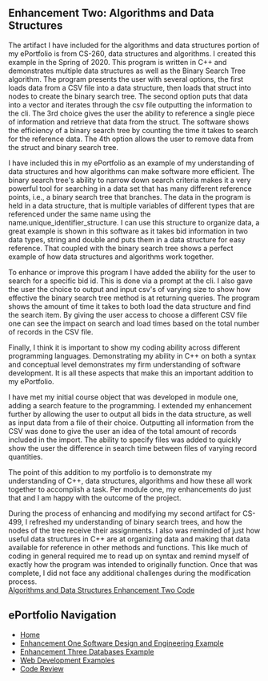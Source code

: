## Enhancement Two: Algorithms and Data Structures

The artifact I have included for the algorithms and data structures portion of my ePortfolio is from CS-260, data structures and algorithms. I created this example in the Spring of 2020. This program is written in C++ and demonstrates multiple data structures as well as the Binary Search Tree algorithm. The program presents the user with several options, the first loads data from a CSV file into a data structure, then loads that struct into nodes to create the binary search tree. The second option puts that data into a vector and iterates through the csv file outputting the information to the cli. The 3rd choice gives the user the ability to reference a single piece of information and retrieve that data from the struct. The software shows the efficiency of a binary search tree by counting the time it takes to search for the reference data. The 4th option allows the user to remove data from the struct and binary search tree.

I have included this in my ePortfolio as an example of my understanding of data structures and how algorithms can make software more efficient. The binary search tree&#39;s ability to narrow down search criteria makes it a very powerful tool for searching in a data set that has many different reference points, i.e., a binary search tree that branches. The data in the program is held in a data structure, that is multiple variables of different types that are referenced under the same name using the name.unique\_identifier\_structure. I can use this structure to organize data, a great example is shown in this software as it takes bid information in two data types, string and double and puts them in a data structure for easy reference. That coupled with the binary search tree shows a perfect example of how data structures and algorithms work together.

To enhance or improve this program I have added the ability for the user to search for a specific bid id. This is done via a prompt at the cli. I also gave the user the choice to output and input csv&#39;s of varying size to show how effective the binary search tree method is at returning queries. The program shows the amount of time it takes to both load the data structure and find the search item. By giving the user access to choose a different CSV file one can see the impact on search and load times based on the total number of records in the CSV file.

Finally, I think it is important to show my coding ability across different programming languages. Demonstrating my ability in C++ on both a syntax and conceptual level demonstrates my firm understanding of software development. It is all these aspects that make this an important addition to my ePortfolio.

I have met my initial course object that was developed in module one, adding a search feature to the programming. I extended my enhancement further by allowing the user to output all bids in the data structure, as well as input data from a file of their choice. Outputting all information from the CSV was done to give the user an idea of the total amount of records included in the import. The ability to specify files was added to quickly show the user the difference in search time between files of varying record quantities.

The point of this addition to my portfolio is to demonstrate my understanding of C++, data structures, algorithms and how these all work together to accomplish a task. Per module one, my enhancements do just that and I am happy with the outcome of the project.

During the process of enhancing and modifying my second artifact for CS-499, I refreshed my understanding of binary search trees, and how the nodes of the tree receive their assignments. I also was reminded of just how useful data structures in C++ are at organizing data and making that data available for reference in other methods and functions. This like much of coding in general required me to read up on syntax and remind myself of exactly how the program was intended to originally function. Once that was complete, I did not face any additional challenges during the modification process.
<br>
[Algorithms and Data Structures Enhancement Two Code](https://github.com/rspector1974/algorithms_data_structures)

## ePortfolio Navigation
- [Home](index.md)
- [Enhancement One Software Design and Engineering Example](enhancement_1.md)
- [Enhancement Three Databases Example](enhancement_3.md)
- [Web Development Examples](web_dev.md)
- [Code Review](code_review.md)
